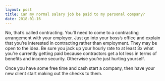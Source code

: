 ```yaml
---
layout: post
title: Can my normal salary job be paid to my personal company?
date: 2018-01-16
---
```


<p>No, that’s called contracting. You’ll need to come to a contracting arrangement with your employer. Just go into your boss’s office and explain that you’re interested in contracting rather than employment. They may be open to the idea. Be sure you jack up your hourly rate to at least 3x what you’re currently getting paid because contractors get a lot less in terms of benefits and income security. Otherwise you’re just hurting yourself.</p><p>Once you have some free time and cash start a company, then have your new client start making out the checks to them.</p>
